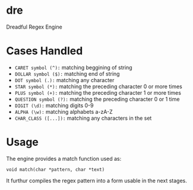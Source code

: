 # dre
Dreadful Regex Engine

# Cases Handled

- `CARET symbol (^):` matching beggining of string
- `DOLLAR symbol ($):` matching end of string
- `DOT symbol (.):` matching any character
- `STAR symbol (*):` matching the preceding character 0 or more times
- `PLUS symbol (+):` matching the preceding character 1 or more times
- `QUESTION symbol (?):` matching the preceding character 0 or 1 time
- `DIGIT (\d):` matching digits 0-9 
- `ALPHA (\w):` matching alphabets a-zA-Z
- `CHAR_CLASS ([...]):` matching any characters in the set

# Usage
The engine provides a match function used as:
```
void match(char *pattern, char *text)
```
It furthur compiles the regex pattern into a form usable in the next stages. 
